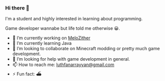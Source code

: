### Hi there 👋
I'm a student and highly interested in learning about programming.

Game developer wannabe but life told me otherwise 😀.

- 🔭 I’m currently working on [MeloZither](https://github.com/hisazakura/melozither)
- 🌱 I’m currently learning Java
- 👯 I’m looking to collaborate on Minecraft modding or pretty much game development.
- 🤔 I’m looking for help with game development in general.
- 📫 How to reach me: [luthfanarrayyan@gmail.com](mailto:luthfanarrayyan@gmail.com)
- ⚡ Fun fact: ⛴️

<!--
**hisazakura/hisazakura** is a ✨ _special_ ✨ repository because its `README.md` (this file) appears on your GitHub profile.

Here are some ideas to get you started:

- 🔭 I’m currently working on ...
- 🌱 I’m currently learning ...
- 👯 I’m looking to collaborate on ...
- 🤔 I’m looking for help with ...
- 💬 Ask me about ...
- 📫 How to reach me: ...
- 😄 Pronouns: ...
- ⚡ Fun fact: ...
-->
